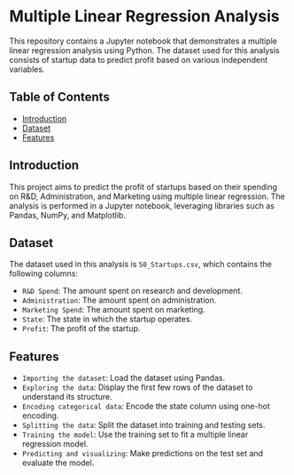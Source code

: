 # Multiple Linear Regression Analysis

This repository contains a Jupyter notebook that demonstrates a multiple linear regression analysis using Python. The dataset used for this analysis consists of startup data to predict profit based on various independent variables.

## Table of Contents

- [Introduction](#introduction)
- [Dataset](#dataset)
- [Features](#features)


## Introduction

This project aims to predict the profit of startups based on their spending on R&D, Administration, and Marketing using multiple linear regression. The analysis is performed in a Jupyter notebook, leveraging libraries such as Pandas, NumPy, and Matplotlib.

## Dataset

The dataset used in this analysis is `50_Startups.csv`, which contains the following columns:
- `R&D Spend`: The amount spent on research and development.
- `Administration`: The amount spent on administration.
- `Marketing Spend`: The amount spent on marketing.
- `State`: The state in which the startup operates.
- `Profit`: The profit of the startup.

## Features
- `Importing the dataset`: Load the dataset using Pandas.
- `Exploring the data`: Display the first few rows of the dataset to understand its structure.
- `Encoding categorical data`: Encode the state column using one-hot encoding.
- `Splitting the data`: Split the dataset into training and testing sets.
- `Training the model`: Use the training set to fit a multiple linear regression model.
- `Predicting and visualizing`: Make predictions on the test set and evaluate the model.
